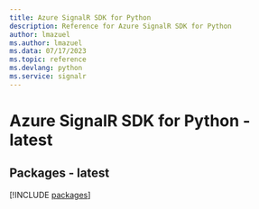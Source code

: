 ```yaml
---
title: Azure SignalR SDK for Python
description: Reference for Azure SignalR SDK for Python
author: lmazuel
ms.author: lmazuel
ms.data: 07/17/2023
ms.topic: reference
ms.devlang: python
ms.service: signalr
---
```

# Azure SignalR SDK for Python - latest
## Packages - latest
[!INCLUDE [packages](signalr-index.md)]